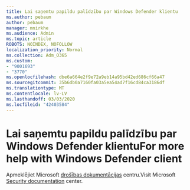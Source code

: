 ```yaml
---
title: Lai saņemtu papildu palīdzību par Windows Defender klientu
ms.author: pebaum
author: pebaum
manager: mnirkhe
ms.audience: Admin
ms.topic: article
ROBOTS: NOINDEX, NOFOLLOW
localization_priority: Normal
ms.collection: Adm_O365
ms.custom:
- "9001693"
- "3770"
ms.openlocfilehash: dbe6a664e2f9e72a9eb14a95bd42ed686cf66a47
ms.sourcegitcommit: 35b6db0a7160fa03a5ea54ad7f16cd84ca3186df
ms.translationtype: MT
ms.contentlocale: lv-LV
ms.lasthandoff: 03/03/2020
ms.locfileid: "42403584"
---
```

# <a name="for-more-help-with-windows-defender-client"></a><span data-ttu-id="cfb78-102">Lai saņemtu papildu palīdzību par Windows Defender klientu</span><span class="sxs-lookup"><span data-stu-id="cfb78-102">For more help with Windows Defender client</span></span>

<span data-ttu-id="cfb78-103">Apmeklējiet Microsoft [drošības dokumentācijas](https://docs.microsoft.com/security/#pivot=products&panel=products1) centru.</span><span class="sxs-lookup"><span data-stu-id="cfb78-103">Visit Microsoft [Security documentation](https://docs.microsoft.com/security/#pivot=products&panel=products1) center.</span></span>